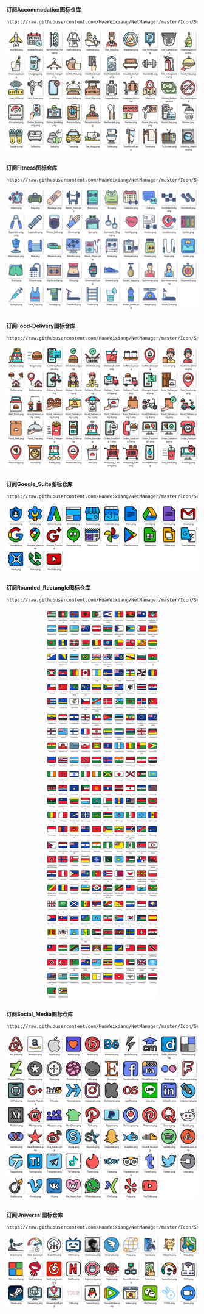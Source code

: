 **订阅Accommodation图标仓库**
```
https://raw.githubusercontent.com/HuaWeixiang/NetManager/master/Icon/Semporia/Accommodation/Accommodation.json
```
<p align="center">
  <img src="https://raw.githubusercontent.com/HuaWeixiang/NetManager/master/Icon/Semporia/Accommodation/Accommodation.png" align="center">
  <br><br>
</p>

**订阅Fitness图标仓库**
```
https://raw.githubusercontent.com/HuaWeixiang/NetManager/master/Icon/Semporia/Fitness/Fitness.json
```
<p align="center">
  <img src="https://raw.githubusercontent.com/HuaWeixiang/NetManager/master/Icon/Semporia/Fitness/Fitness.png" align="center">
  <br><br>
</p>

**订阅Food-Delivery图标仓库**
```
https://raw.githubusercontent.com/HuaWeixiang/NetManager/master/Icon/Semporia/Food_Delivery/Food_Delivery.json
```
<p align="center">
  <img src="https://raw.githubusercontent.com/HuaWeixiang/NetManager/master/Icon/Semporia/Food_Delivery/Food_Delivery.png" align="center">
  <br><br>
</p>

**订阅Google_Suite图标仓库**
```
https://raw.githubusercontent.com/HuaWeixiang/NetManager/master/Icon/Semporia/Google_Suite/Google_Suite.json
```
<p align="center">
  <img src="https://raw.githubusercontent.com/HuaWeixiang/NetManager/master/Icon/Semporia/Google_Suite/Google_Suite.png" align="center">
  <br><br>
</p>

**订阅Rounded_Rectangle图标仓库**
```
https://raw.githubusercontent.com/HuaWeixiang/NetManager/master/Icon/Semporia/Rounded_Rectangle/Rounded_Rectangle.json
```
<p align="center">
  <img src="https://raw.githubusercontent.com/HuaWeixiang/NetManager/master/Icon/Semporia/Rounded_Rectangle/Rounded_Rectangle.png" align="center">
  <br><br>
</p>

**订阅Social_Media图标仓库**
```
https://raw.githubusercontent.com/HuaWeixiang/NetManager/master/Icon/Semporia/Social_Media/Social_Media.json
```
<p align="center">
  <img src="https://raw.githubusercontent.com/HuaWeixiang/NetManager/master/Icon/Semporia/Social_Media/Social_Media.png" align="center">
  <br><br>
</p>

**订阅Universal图标仓库**
```
https://raw.githubusercontent.com/HuaWeixiang/NetManager/master/Icon/Semporia/Universal/Universal.json
```
<p align="center">
  <img src="https://raw.githubusercontent.com/HuaWeixiang/NetManager/master/Icon/Semporia/Universal/Universal.png" align="center">
  <br><br>
</p>

